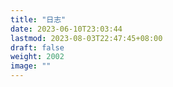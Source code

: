 ```yaml
---
title: "日志"
date: 2023-06-10T23:03:44
lastmod: 2023-08-03T22:47:45+08:00
draft: false
weight: 2002
image: ""
---
```


